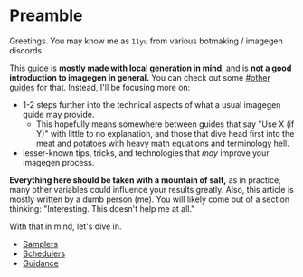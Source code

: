 # Preamble

Greetings. You may know me as `11yu` from various botmaking / imagegen discords.

This guide is **mostly made with local generation in mind**, and is **not a good introduction to imagegen in general.** You can check out some [#other guides](./Appendix/other_guides.md) for that. Instead, I'll be focusing more on:

- 1-2 steps further into the technical aspects of what a usual imagegen guide may provide.
	- This hopefully means somewhere between guides that say "Use X (if Y)" with little to no explanation, and those that dive head first into the meat and potatoes with heavy math equations and terminology hell.
- lesser-known tips, tricks, and technologies that *may* improve your imagegen process.

**Everything here should be taken with a mountain of salt,** as in practice, many other variables could influence your results greatly. Also, this article is mostly written by a dumb person (me). You will likely come out of a section thinking: "Interesting. This doesn't help me at all."

With that in mind, let's dive in.

<div class="grid cards" markdown>

-	[Samplers](./Sampling/00_sampling.md)
-	[Schedulers](./Schedule/00_schedule.md)
-	[Guidance](./Guidance/00_guidance.md)

</div>
